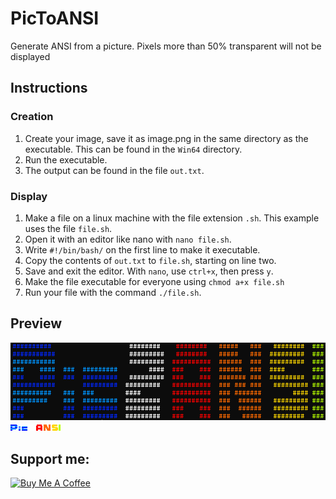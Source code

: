 # PicToANSI
Generate ANSI from a picture. Pixels more than 50% transparent will not be displayed

## Instructions
### Creation
1. Create your image, save it as image.png in the same directory as the executable. This can be found in the `Win64` directory.
1. Run the executable.
2. The output can be found in the file `out.txt`.

### Display
1. Make a file on a linux machine with the file extension `.sh`. This example uses the file `file.sh`.
1. Open it with an editor like nano with `nano file.sh`. 
1. Write `#!/bin/bash/` on the first line to make it executable.
1. Copy the contents of `out.txt` to `file.sh`, starting on line two.
1. Save and exit the editor. With `nano`, use `ctrl+x`, then press `y`.
1. Make the file executable for everyone using `chmod a+x file.sh`
1. Run your file with the command `./file.sh`.

## Preview
![Output text.](/output.png "Output text produced.")
![Origin image.](/image.png "Sample image used.")

## Support me: 

<a href="https://www.buymeacoffee.com/matseslats" target="_blank"><img src="https://cdn.buymeacoffee.com/buttons/v2/default-yellow.png" alt="Buy Me A Coffee" style="height: 30px !important;width: 108px !important;" ></a>